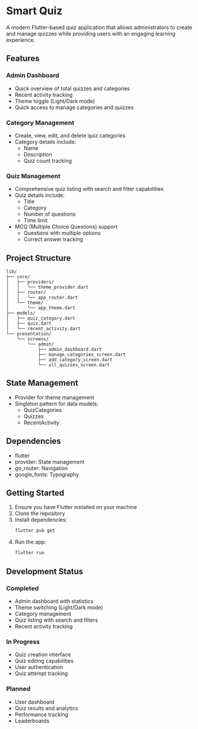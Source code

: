 # Smart Quiz

A modern Flutter-based quiz application that allows administrators to create and manage quizzes while providing users with an engaging learning experience.

## Features

### Admin Dashboard
- Quick overview of total quizzes and categories
- Recent activity tracking
- Theme toggle (Light/Dark mode)
- Quick access to manage categories and quizzes

### Category Management
- Create, view, edit, and delete quiz categories
- Category details include:
  - Name
  - Description
  - Quiz count tracking

### Quiz Management
- Comprehensive quiz listing with search and filter capabilities
- Quiz details include:
  - Title
  - Category
  - Number of questions
  - Time limit
- MCQ (Multiple Choice Questions) support
  - Questions with multiple options
  - Correct answer tracking

## Project Structure

```
lib/
├── core/
│   ├── providers/
│   │   └── theme_provider.dart
│   ├── router/
│   │   └── app_router.dart
│   └── theme/
│       └── app_theme.dart
├── models/
│   ├── quiz_category.dart
│   ├── quiz.dart
│   └── recent_activity.dart
└── presentation/
    └── screens/
        └── admin/
            ├── admin_dashboard.dart
            ├── manage_categories_screen.dart
            ├── add_category_screen.dart
            └── all_quizzes_screen.dart
```

## State Management
- Provider for theme management
- Singleton pattern for data models:
  - QuizCategories
  - Quizzes
  - RecentActivity

## Dependencies
- flutter
- provider: State management
- go_router: Navigation
- google_fonts: Typography

## Getting Started

1. Ensure you have Flutter installed on your machine
2. Clone the repository
3. Install dependencies:
   ```bash
   flutter pub get
   ```
4. Run the app:
   ```bash
   flutter run
   ```

## Development Status

### Completed
- Admin dashboard with statistics
- Theme switching (Light/Dark mode)
- Category management
- Quiz listing with search and filters
- Recent activity tracking

### In Progress
- Quiz creation interface
- Quiz editing capabilities
- User authentication
- Quiz attempt tracking

### Planned
- User dashboard
- Quiz results and analytics
- Performance tracking
- Leaderboards
